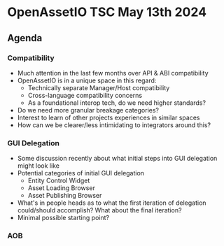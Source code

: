 # OpenAssetIO TSC May 13th 2024

## Agenda

### Compatibility
 - Much attention in the last few months over API & ABI compatibility
 - OpenAssetIO is in a unique space in this regard:
    - Technically separate Manager/Host compatibility
    - Cross-language compatibility concerns
    - As a foundational interop tech, do we need higher standards?
 - Do we need more granular breakage categories?
 - Interest to learn of other projects experiences in similar spaces
 - How can we be clearer/less intimidating to integrators around this?

### GUI Delegation
 - Some discussion recently about what initial steps into GUI delegation
   might look like
 - Potential categories of initial GUI delegation
   - Entity Control Widget
   - Asset Loading Browser
   - Asset Publishing Browser
 - What's in people heads as to what the first iteration of delegation
   could/should accomplish? What about the final iteration?
 - Minimal possible starting point?
### AOB